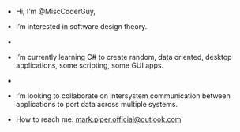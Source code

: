 - Hi, I’m @MiscCoderGuy,



- I’m interested in software design theory.
- 
- I’m currently learning C# to create random, data oriented, desktop applications, some scripting, some GUI apps.
- 
- I’m looking to collaborate on intersystem communication between applications to port data across multiple systems.




- How to reach me: mark.piper.official@outlook.com




<!---
MiscCoderGuy/MiscCoderGuy
--->
